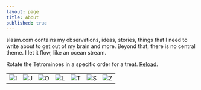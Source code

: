 ```yaml
---
layout: page
title: About
published: true
---
```


slasm.com contains my observations, ideas, stories, things that I need to write about to get out of my brain and more. Beyond that, there is no central theme. I let it flow, like an ocean stream.

Rotate the Tetrominoes in a specific order for a treat. <a href="#" onClick="rndBlocks(rndBlocks);">Reload</a>.

<table>
<tr id="rndBlocks">
<td><img accesskey="i" onclick="rotate('iblock');" id="iblock" title="I" src="http://slasm.com/images/tetrominoes/iblock.png"></td>
<td><img accesskey="j" onclick="rotate('jblock');" id="jblock" title="J" src="http://slasm.com/images/tetrominoes/jblock.png"></td>
<td><img accesskey="o" onclick="rotate('oblock');" id="oblock" title="O" src="http://slasm.com/images/tetrominoes/oblock.png"></td>
<td><img accesskey="l" onclick="rotate('lblock');" id="lblock" title="L" src="http://slasm.com/images/tetrominoes/lblock.png"></td>
<td><img accesskey="t" onclick="rotate('tblock');" id="tblock" title="T" src="http://slasm.com/images/tetrominoes/tblock.png"></td>
<td><img accesskey="s" onclick="rotate('sblock');" id="sblock" title="S" src="http://slasm.com/images/tetrominoes/sblock.png"></td>
<td><img accesskey="z" onclick="rotate('zblock');" id="zblock" title="Z" src="http://slasm.com/images/tetrominoes/zblock.png"></td>
</tr>
</table>
